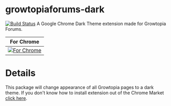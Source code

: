 # growtopiaforums-dark

[![Build Status](https://img.shields.io/badge/build-passing-green)](https://github.com/AykutSarac/growtopiaforums-dark)
A Google Chrome Dark Theme extension made for Growtopia Forums.


| For Chrome | 
| ---------- |
| [![For Chrome](https://camo.githubusercontent.com/346cf4e2b2deac9947a76b6b0fbdb8d36b72058f/68747470733a2f2f692e696d6775722e636f6d2f305a773447714b2e706e67)](https://chrome.google.com/webstore/detail/growtopia-forums-dark-the/bljgmbplgaocgalfnnljfnoacknpikec?utm_source=chrome-ntp-icon) |

# Details

This package will change appearance of all Growtopia pages to a dark theme.
If you don't know how to install extension out of the Chrome Market [click here](https://www.howtogeek.com/120743/how-to-install-extensions-from-outside-the-chrome-web-store/#:~:text=To%20install%20an%20extension%20manually,Extensions%20and%20apps%20have%20the%20.).
